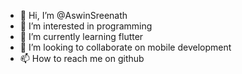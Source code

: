 - 👋 Hi, I’m @AswinSreenath
- 👀 I’m interested in programming
- 🌱 I’m currently learning flutter
- 💞️ I’m looking to collaborate on mobile development
- 📫 How to reach me on github

<!---
AswinSreenath/AswinSreenath is a ✨ special ✨ repository because its `README.md` (this file) appears on your GitHub profile.
You can click the Preview link to take a look at your changes.
--->

